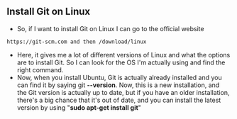 ## Install Git on Linux

- So, if I want to install Git on Linux I can go to the official website 
```
https://git-scm.com and then /download/linux
```
- Here, it gives me a lot of different versions of Linux and what the options are to install Git. So I can look for the OS I'm actually using and find the right command. 
- Now, when you install Ubuntu, Git is actually already installed and you can find it by saying git **--version**. Now, this is a new installation, and the Git version is actually up to date, but if you have an older installation, there's a big chance that it's out of date, and you can install the latest version by using "**sudo apt-get install git**"
